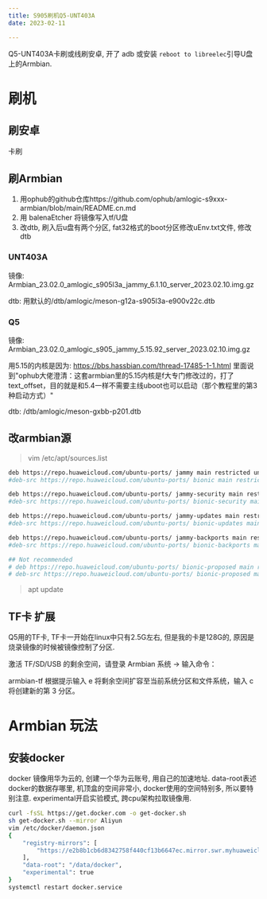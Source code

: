 ```yaml
---
title: S905刷机Q5-UNT403A
date: 2023-02-11

---
```



Q5-UNT403A卡刷或线刷安卓, 开了 adb 或安装 `reboot to libreelec`引导U盘上的Armbian.

<!--more-->

# 刷机
## 刷安卓
卡刷
## 刷Armbian
1. 用ophub的github仓库https://github.com/ophub/amlogic-s9xxx-armbian/blob/main/README.cn.md
2. 用 balenaEtcher 将镜像写入tf/U盘
3. 改dtb, 刷入后u盘有两个分区, fat32格式的boot分区修改uEnv.txt文件, 修改dtb
### UNT403A

镜像: Armbian_23.02.0_amlogic_s905l3a_jammy_6.1.10_server_2023.02.10.img.gz

dtb: 用默认的/dtb/amlogic/meson-g12a-s905l3a-e900v22c.dtb

### Q5

镜像: Armbian_23.02.0_amlogic_s905_jammy_5.15.92_server_2023.02.10.img.gz

用5.15的内核是因为: https://bbs.hassbian.com/thread-17485-1-1.html 里面说到"ophub大佬澄清：这套armbian里的5.15内核是f大专门修改过的，打了text_offset，目的就是和5.4一样不需要主线uboot也可以启动（那个教程里的第3种启动方式）"

dtb: /dtb/amlogic/meson-gxbb-p201.dtb

## 改armbian源

>vim /etc/apt/sources.list

```bash
deb https://repo.huaweicloud.com/ubuntu-ports/ jammy main restricted universe multiverse
#deb-src https://repo.huaweicloud.com/ubuntu-ports/ bionic main restricted universe multiverse

deb https://repo.huaweicloud.com/ubuntu-ports/ jammy-security main restricted universe multiverse
#deb-src https://repo.huaweicloud.com/ubuntu-ports/ bionic-security main restricted universe multiverse

deb https://repo.huaweicloud.com/ubuntu-ports/ jammy-updates main restricted universe multiverse
#deb-src https://repo.huaweicloud.com/ubuntu-ports/ bionic-updates main restricted universe multiverse

deb https://repo.huaweicloud.com/ubuntu-ports/ jammy-backports main restricted universe multiverse
#deb-src https://repo.huaweicloud.com/ubuntu-ports/ bionic-backports main restricted universe multiverse

## Not recommended
# deb https://repo.huaweicloud.com/ubuntu-ports/ bionic-proposed main restricted universe multiverse
# deb-src https://repo.huaweicloud.com/ubuntu-ports/ bionic-proposed main restricted universe multiverse
```
>apt update

## TF卡 扩展
Q5用的TF卡, TF卡一开始在linux中只有2.5G左右, 但是我的卡是128G的, 原因是烧录镜像的时候被镜像控制了分区. 

激活 TF/SD/USB 的剩余空间，请登录 Armbian 系统 → 输入命令：

armbian-tf
根据提示输入 e 将剩余空间扩容至当前系统分区和文件系统，输入 c 将创建新的第 3 分区。

# Armbian 玩法
## 安装docker


docker 镜像用华为云的, 创建一个华为云账号, 用自己的加速地址. 
data-root表述docker的数据存哪里, 机顶盒的空间非常小, docker使用的空间特别多, 所以要特别注意.
experimental开启实验模式, 跨cpu架构拉取镜像用.
```bash
curl -fsSL https://get.docker.com -o get-docker.sh
sh get-docker.sh --mirror Aliyun
vim /etc/docker/daemon.json
{
    "registry-mirrors": [
        "https://e2b8b1cb6d8342758f440cf13b6647ec.mirror.swr.myhuaweicloud.com"
    ],
    "data-root": "/data/docker",
    "experimental": true
}
systemctl restart docker.service
```

